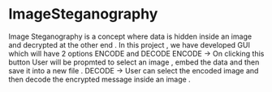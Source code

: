 # ImageSteganography
Image Steganography is a concept where data is hidden inside an image and decrypted at the other end .
In this project , we have developed GUI which will have 2 options ENCODE and DECODE 
ENCODE -> On clicking this button User will be propmted to select an image , embed the  data  and then save it into a new file .
DECODE -> User can select the encoded image and then decode the encrypted message inside an image .
